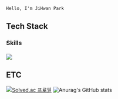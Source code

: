     Hello, I'm JiHwan Park

## Tech Stack
### Skills
#### <img src="https://img.shields.io/badge/Java-007396?style=flat-square&logo=Java&logoColor=white">
## ETC
[![Solved.ac 프로필](http://mazassumnida.wtf/api/v2/generate_badge?boj=wlghks05)](https://solved.ac/wlghks05)
![Anurag's GitHub stats](https://github-readme-stats.vercel.app/api?username=GeeHwanee&show_icons=true&theme=tokyonight)
